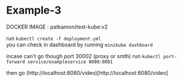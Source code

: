# Example-3

DOCKER IMAGE : patkamon/test-kube:v2

run `kubectl create -f deployment.yml`     
you can check in dashboard by running `minikube dashboard`   

incase can't go though port 30002 (proxy or smth) run `kubectl port-forward service/exampleservice 8080:8081`

then go (http://localhost:8080/video)[http://localhost:8080/video]